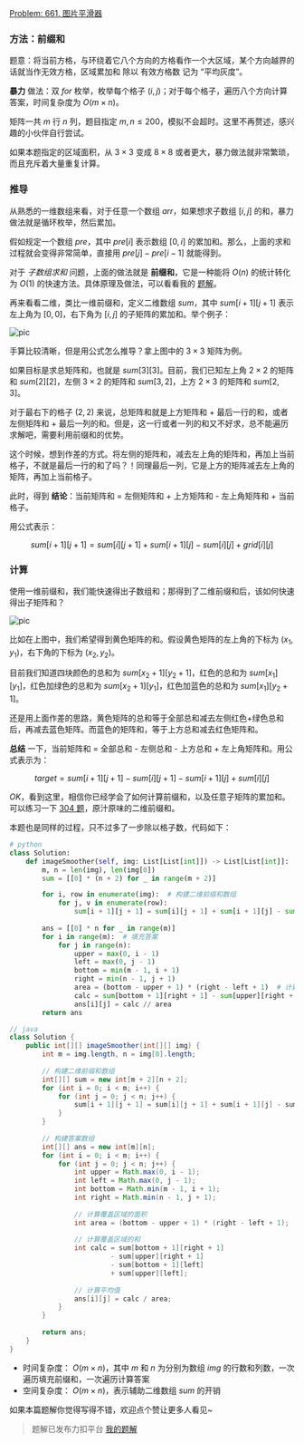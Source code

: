 [Problem: 661. 图片平滑器](https://leetcode.cn/problems/image-smoother/description/)

### 方法：前缀和

题意：将当前方格，与环绕着它八个方向的方格看作一个大区域，某个方向越界的话就当作无效方格，区域累加和 除以 有效方格数 记为 “平均灰度”。

**暴力** 做法：双 $for$ 枚举，枚举每个格子 $(i,j)$；对于每个格子，遍历八个方向计算答案，时间复杂度为 $O(m\times n)$。

矩阵一共 $m$ 行 $n$ 列，题目指定 $m,n\leq 200$，模拟不会超时。这里不再赘述，感兴趣的小伙伴自行尝试。

如果本题指定的区域面积，从 $3\times 3$ 变成 $8\times 8$ 或者更大，暴力做法就非常繁琐，而且充斥着大量重复计算。

### 推导

从熟悉的一维数组来看，对于任意一个数组 $arr$，如果想求子数组 $[i,j]$ 的和，暴力做法就是循环枚举，然后累加。

假如规定一个数组 $pre$，其中 $pre[i]$ 表示数组 $[0,i]$ 的累加和。那么，上面的求和过程就会变得非常简单，直接用 $pre[j]-pre[i-1]$ 就能得到。

对于 *子数组求和* 问题，上面的做法就是 **前缀和**，它是一种能将 $O(n)$ 的统计转化为 $O(1)$ 的快速方法。具体原理及做法，可以看看我的 [题解](https://leetcode.cn/problems/minimum-operations-to-make-all-array-elements-equal/solutions/2842529/pai-xu-qian-zhui-he-er-fen-fei-chang-qin-biux/)。

再来看看二维，类比一维前缀和，定义二维数组 $sum$，其中 $sum[i+1][j+1]$ 表示左上角为 $[0,0]$，右下角为 $[i,j]$ 的子矩阵的累加和。举个例子：

![pic](https://pic.leetcode.cn/1731899838-acYOQy-image.png)

手算比较清晰，但是用公式怎么推导？拿上图中的 $3\times 3$ 矩阵为例。

如果目标是求总矩阵和，也就是 $sum[3][3]$。目前，我们已知左上角 $2\times 2$ 的矩阵和 $sum[2][2]$，左侧 $3\times 2$ 的矩阵和 $sum[3,2]$，上方 $2\times 3$ 的矩阵和 $sum[2,3]$。

对于最右下的格子 $(2,2)$ 来说，总矩阵和就是上方矩阵和 + 最后一行的和，或者左侧矩阵和 + 最后一列的和。但是，这一行或者一列的和又不好求，总不能遍历求解吧，需要利用前缀和的优势。

这个时候，想到作差的方式。将左侧的矩阵和，减去左上角的矩阵和，再加上当前格子，不就是最后一行的和了吗？！同理最后一列，它是上方的矩阵减去左上角的矩阵，再加上当前格子。

此时，得到 **结论**：当前矩阵和 = 左侧矩阵和 + 上方矩阵和 - 左上角矩阵和 + 当前格子。

用公式表示：

$$
sum[i + 1][j + 1] = sum[i][j + 1] + sum[i + 1][j] - sum[i][j] + grid[i][j]
$$

### 计算

使用一维前缀和，我们能快速得出子数组和；那得到了二维前缀和后，该如何快速得出子矩阵和？

![pic](https://pic.leetcode.cn/1731901285-PSmluE-image.png)

比如在上图中，我们希望得到黄色矩阵的和。假设黄色矩阵的左上角的下标为 $(x_1,y_1)$，右下角的下标为 $(x_2,y_2)$。

目前我们知道四块颜色的总和为 $sum[x_2+1][y_2+1]$，红色的总和为 $sum[x_1][y_1]$，红色加绿色的总和为 $sum[x_2+1][y_1]$，红色加蓝色的总和为 $sum[x_1][y_2+1]$。

还是用上面作差的思路，黄色矩阵的总和等于全部总和减去左侧红色+绿色总和后，再减去蓝色矩阵。而蓝色的矩阵和，等于上方总和减去红色矩阵和。

**总结** 一下，当前矩阵和 = 全部总和 - 左侧总和 - 上方总和 + 左上角矩阵和。用公式表示为：

$$
target=sum[i + 1][j + 1]-sum[i][j + 1]-sum[i + 1][j]+sum[i][j]
$$

$OK$，看到这里，相信你已经学会了如何计算前缀和，以及任意子矩阵的累加和。可以练习一下 [304 题](https://leetcode.cn/problems/range-sum-query-2d-immutable/description/)，原汁原味的二维前缀和。

本题也是同样的过程，只不过多了一步除以格子数，代码如下：

```Python
# python
class Solution:
    def imageSmoother(self, img: List[List[int]]) -> List[List[int]]:
        m, n = len(img), len(img[0])
        sum = [[0] * (n + 2) for _ in range(m + 2)]

        for i, row in enumerate(img):  # 构建二维前缀和数组
            for j, v in enumerate(row):
                sum[i + 1][j + 1] = sum[i][j + 1] + sum[i + 1][j] - sum[i][j] + v
        
        ans = [[0] * n for _ in range(m)]
        for i in range(m):  # 填充答案
            for j in range(n):
                upper = max(0, i - 1)
                left = max(0, j - 1)
                bottom = min(m - 1, i + 1)
                right = min(n - 1, j + 1)
                area = (bottom - upper + 1) * (right - left + 1)  # 计算覆盖区域的面积
                calc = sum[bottom + 1][right + 1] - sum[upper][right + 1] - sum[bottom + 1][left] + sum[upper][left]  # 累加和
                ans[i][j] = calc // area
        return ans
```

```Java
// java
class Solution {
    public int[][] imageSmoother(int[][] img) {
        int m = img.length, n = img[0].length;
        
        // 构建二维前缀和数组
        int[][] sum = new int[m + 2][n + 2];
        for (int i = 0; i < m; i++) {
            for (int j = 0; j < n; j++) {
                sum[i + 1][j + 1] = sum[i][j + 1] + sum[i + 1][j] - sum[i][j] + img[i][j];
            }
        }
        
        // 构建答案数组
        int[][] ans = new int[m][n];
        for (int i = 0; i < m; i++) {
            for (int j = 0; j < n; j++) {
                int upper = Math.max(0, i - 1);
                int left = Math.max(0, j - 1);
                int bottom = Math.min(m - 1, i + 1);
                int right = Math.min(n - 1, j + 1);
                
                // 计算覆盖区域的面积
                int area = (bottom - upper + 1) * (right - left + 1);
                
                // 计算覆盖区域的和
                int calc = sum[bottom + 1][right + 1] 
                         - sum[upper][right + 1] 
                         - sum[bottom + 1][left] 
                         + sum[upper][left];
                
                // 计算平均值
                ans[i][j] = calc / area;
            }
        }
        
        return ans;
    }
}
```

- 时间复杂度： $O(m\times n)$，其中 $m$ 和 $n$ 为分别为数组 $img$ 的行数和列数，一次遍历填充前缀和，一次遍历计算答案
- 空间复杂度： $O(m\times n)$，表示辅助二维数组 $sum$ 的开销

如果本篇题解你觉得写得不错，欢迎点个赞让更多人看见~

> 题解已发布力扣平台 [我的题解](https://leetcode.cn/problems/image-smoother/solutions/2992275/tu-jie-er-wei-qian-zhui-he-tui-dao-ji-su-1est/)
